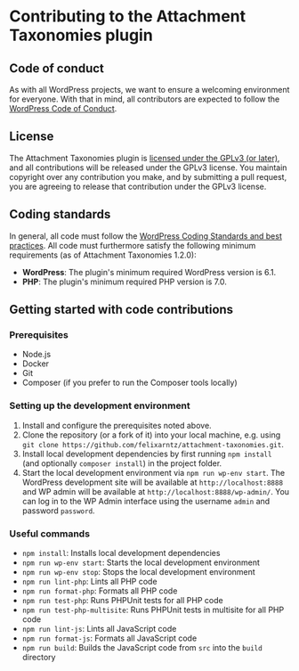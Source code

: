 # Contributing to the Attachment Taxonomies plugin

## Code of conduct

As with all WordPress projects, we want to ensure a welcoming environment for everyone. With that in mind, all contributors are expected to follow the [WordPress Code of Conduct](https://make.wordpress.org/handbook/community-code-of-conduct/).

## License

The Attachment Taxonomies plugin is [licensed under the GPLv3 (or later)](/license.txt), and all contributions will be released under the GPLv3 license. You maintain copyright over any contribution you make, and by submitting a pull request, you are agreeing to release that contribution under the GPLv3 license.

## Coding standards

In general, all code must follow the [WordPress Coding Standards and best practices](https://developer.wordpress.org/coding-standards/). All code must furthermore satisfy the following minimum requirements (as of Attachment Taxonomies 1.2.0):

- **WordPress**: The plugin's minimum required WordPress version is 6.1.
- **PHP**: The plugin's minimum required PHP version is 7.0.

## Getting started with code contributions

### Prerequisites

* Node.js
* Docker
* Git
* Composer (if you prefer to run the Composer tools locally)

### Setting up the development environment

1. Install and configure the prerequisites noted above.
2. Clone the repository (or a fork of it) into your local machine, e.g. using `git clone https://github.com/felixarntz/attachment-taxonomies.git`.
3. Install local development dependencies by first running `npm install` (and optionally `composer install`) in the project folder.
4. Start the local development environment via `npm run wp-env start`. The WordPress development site will be available at `http://localhost:8888` and WP admin will be available at `http://localhost:8888/wp-admin/`. You can log in to the WP Admin interface using the username `admin` and password `password`.

### Useful commands

* `npm install`: Installs local development dependencies
* `npm run wp-env start`: Starts the local development environment
* `npm run wp-env stop`: Stops the local development environment
* `npm run lint-php`: Lints all PHP code
* `npm run format-php`: Formats all PHP code
* `npm run test-php`: Runs PHPUnit tests for all PHP code
* `npm run test-php-multisite`: Runs PHPUnit tests in multisite for all PHP code
* `npm run lint-js`: Lints all JavaScript code
* `npm run format-js`: Formats all JavaScript code
* `npm run build`: Builds the JavaScript code from `src` into the `build` directory
